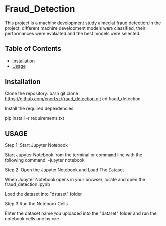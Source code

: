 # Fraud_Detection
This project is a machine development study aimed at fraud detection.In the project, different 
machine development models were classified, their performances were evaluated and the 
best models were selected.

## Table of Contents
- [Installation](#installation)
- [Usage](#usage)


## Installation

Clone the repository:
bash
git clone https://github.com/cnerksz/fraud_detection.git
cd fraud_detection


Install the required dependencies

pip install -r requirements.txt

## USAGE
Step 1: Start Jupyter Notebook

Start Jupyter Notebook from the terminal or command line with the following command:
-jupyter notebook

Step 2: Open the Jupyter Notebook and Load The Dataset

When Jupyter Notebook opens in your browser, locate and open the fraud_detection.ipynb

Load the dataset into "dataset" folder

Step 3:Run the Notebook Cells

Enter the dataset name you uploaded into the "dataset" folder and run the notebook cells one by one

